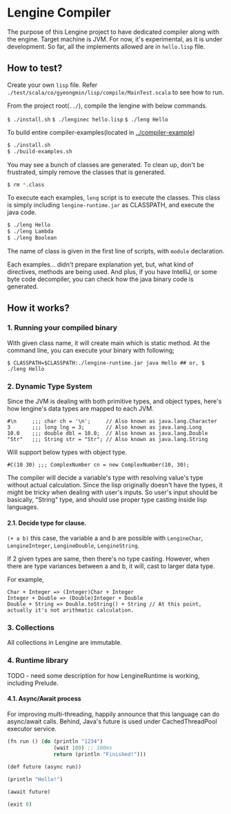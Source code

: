 # Lengine Compiler

The purpose of this Lengine project to have dedicated compiler along with the engine.
Target machine is JVM.
For now, it's experimental, as it is under development.
So far, all the implements allowed are in `hello.lisp` file.

## How to test?

Create your own `lisp` file.
Refer `./test/scala/co/gyeongmin/lisp/compile/MainTest.scala` to see how to run.

From the project root(`../`), compile the lengine with below commands.

`$ ./install.sh`
`$ ./lenginec hello.lisp`
`$ ./leng Hello`

To build entire compiler-examples(located in [../compiler-example](https://github.com/gkm2164/lengine/tree/master/compile-example))

```bash
$ ./install.sh
$ ./build-examples.sh
```

You may see a bunch of classes are generated. To clean up, don't be frustrated, simply remove the classes that is
generated.

```bash
$ rm *.class
```

To execute each examples, `leng` script is to execute the classes. This class is simply including `lengine-runtime.jar`
as CLASSPATH, and execute the java code.

```bash
$ ./leng Hello
$ ./leng Lambda
$ ./leng Boolean
```

The name of class is given in the first line of scripts, with `module` declaration.

Each examples... didn't prepare explanation yet, but, what kind of directives, methods are being used.
And plus, if you have IntelliJ, or some byte code decompiler, you can check how the java binary code is generated.

## How it works?

### 1. Running your compiled binary

With given class name, it will create main which is static method. At the command line, you can execute your binary with
following;

`$ CLASSPATH=$CLASSPATH:./lengine-runtime.jar java Hello ## or, $ ./leng Hello`

### 2. Dynamic Type System

Since the JVM is dealing with both primitive types, and object types, here's how lengine's data types are mapped to each
JVM.

```
#\n     ;;; char ch = '\n';     // Also known as java.lang.Character
3       ;;; long lng = 3;       // Also known as java.lang.Long
10.0    ;;; double dbl = 10.0;  // Also known as java.lang.Double
"Str"   ;;; String str = "Str"; // Also known as java.lang.String
```

Will support below types with object type.

```
#C(10 30) ;;; ComplexNumber cn = new ComplexNumber(10, 30);
```

The compiler will decide a variable's type with resolving value's type without actual calculation.
Since the lisp originally doesn't have the types, it might be tricky when dealing with user's inputs.
So user's input should be basically, "String" type, and should use proper type casting inside lisp languages.

#### 2.1. Decide type for clause.

`(+ a b)` this case, the variable a and b are possible
with `LengineChar`, `LengineInteger`, `LengineDouble`, `LengineString`.

If 2 given types are same, then there's no type casting. However, when there are type variances between a and b, it
will, cast to larger data type.

For example,

```
Char + Integer => (Integer)Char + Integer
Integer + Double => (Double)Integer + Double
Double + String => Double.toString() + String // At this point, actually it's not arithmatic calculation.
```

### 3. Collections

All collections in Lengine are immutable.

### 4. Runtime library

TODO - need some description for how LengineRuntime is working, including Prelude.

#### 4.1. Async/Await process

For improving multi-threading, happily announce that this language can do async/await calls.
Behind, Java's future is used under CachedThreadPool executor service.

```lisp
(fn run () (do (println "1234")
               (wait 100) ;; 100ms
               return (println "Finished!")))
               
(def future (async run))

(println "Hello!")

(await future)

(exit 0) 
```
